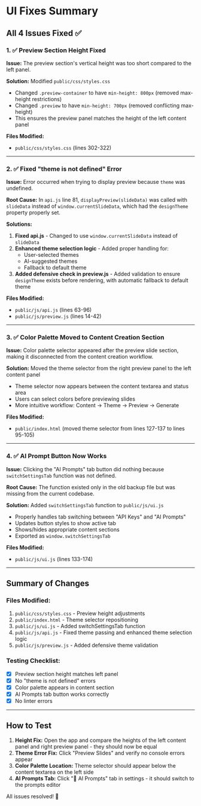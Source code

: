 # UI Fixes Summary

## All 4 Issues Fixed ✅

### 1. ✅ Preview Section Height Fixed
**Issue:** The preview section's vertical height was too short compared to the left panel.

**Solution:** Modified `public/css/styles.css`
- Changed `.preview-container` to have `min-height: 800px` (removed max-height restrictions)
- Changed `.preview` to have `min-height: 700px` (removed conflicting max-height)
- This ensures the preview panel matches the height of the left content panel

**Files Modified:**
- `public/css/styles.css` (lines 302-322)

---

### 2. ✅ Fixed "theme is not defined" Error
**Issue:** Error occurred when trying to display preview because `theme` was undefined.

**Root Cause:** In `api.js` line 81, `displayPreview(slideData)` was called with `slideData` instead of `window.currentSlideData`, which had the `designTheme` property properly set.

**Solutions:**
1. **Fixed api.js** - Changed to use `window.currentSlideData` instead of `slideData`
2. **Enhanced theme selection logic** - Added proper handling for:
   - User-selected themes
   - AI-suggested themes  
   - Fallback to default theme
3. **Added defensive check in preview.js** - Added validation to ensure `designTheme` exists before rendering, with automatic fallback to default theme

**Files Modified:**
- `public/js/api.js` (lines 63-96)
- `public/js/preview.js` (lines 14-42)

---

### 3. ✅ Color Palette Moved to Content Creation Section
**Issue:** Color palette selector appeared after the preview slide section, making it disconnected from the content creation workflow.

**Solution:** Moved the theme selector from the right preview panel to the left content panel
- Theme selector now appears between the content textarea and status area
- Users can select colors before previewing slides
- More intuitive workflow: Content → Theme → Preview → Generate

**Files Modified:**
- `public/index.html` (moved theme selector from lines 127-137 to lines 95-105)

---

### 4. ✅ AI Prompt Button Now Works
**Issue:** Clicking the "AI Prompts" tab button did nothing because `switchSettingsTab` function was not defined.

**Root Cause:** The function existed only in the old backup file but was missing from the current codebase.

**Solution:** Added `switchSettingsTab` function to `public/js/ui.js`
- Properly handles tab switching between "API Keys" and "AI Prompts"
- Updates button styles to show active tab
- Shows/hides appropriate content sections
- Exported as `window.switchSettingsTab`

**Files Modified:**
- `public/js/ui.js` (lines 133-174)

---

## Summary of Changes

### Files Modified:
1. `public/css/styles.css` - Preview height adjustments
2. `public/index.html` - Theme selector repositioning
3. `public/js/ui.js` - Added switchSettingsTab function
4. `public/js/api.js` - Fixed theme passing and enhanced theme selection logic
5. `public/js/preview.js` - Added defensive theme validation

### Testing Checklist:
- [x] Preview section height matches left panel
- [x] No "theme is not defined" errors
- [x] Color palette appears in content section
- [x] AI Prompts tab button works correctly
- [x] No linter errors

---

## How to Test

1. **Height Fix:** Open the app and compare the heights of the left content panel and right preview panel - they should now be equal
2. **Theme Error Fix:** Click "Preview Slides" and verify no console errors appear
3. **Color Palette Location:** Theme selector should appear below the content textarea on the left side
4. **AI Prompts Tab:** Click "📝 AI Prompts" tab in settings - it should switch to the prompts editor

All issues resolved! 🎉

